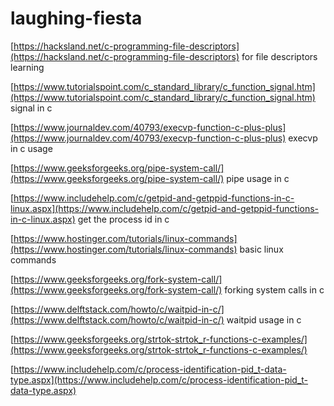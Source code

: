 # laughing-fiesta

[https://hacksland.net/c-programming-file-descriptors](https://hacksland.net/c-programming-file-descriptors) for file descriptors learning

[https://www.tutorialspoint.com/c_standard_library/c_function_signal.htm](https://www.tutorialspoint.com/c_standard_library/c_function_signal.htm) signal in c

[https://www.journaldev.com/40793/execvp-function-c-plus-plus](https://www.journaldev.com/40793/execvp-function-c-plus-plus) execvp in c usage

[https://www.geeksforgeeks.org/pipe-system-call/](https://www.geeksforgeeks.org/pipe-system-call/) pipe usage in c

[https://www.includehelp.com/c/getpid-and-getppid-functions-in-c-linux.aspx](https://www.includehelp.com/c/getpid-and-getppid-functions-in-c-linux.aspx) get the process id in c

[https://www.hostinger.com/tutorials/linux-commands](https://www.hostinger.com/tutorials/linux-commands) basic linux commands

[https://www.geeksforgeeks.org/fork-system-call/](https://www.geeksforgeeks.org/fork-system-call/) forking system calls in c

[https://www.delftstack.com/howto/c/waitpid-in-c/](https://www.delftstack.com/howto/c/waitpid-in-c/) waitpid usage in c

[https://www.geeksforgeeks.org/strtok-strtok_r-functions-c-examples/](https://www.geeksforgeeks.org/strtok-strtok_r-functions-c-examples/)

[https://www.includehelp.com/c/process-identification-pid_t-data-type.aspx](https://www.includehelp.com/c/process-identification-pid_t-data-type.aspx)

